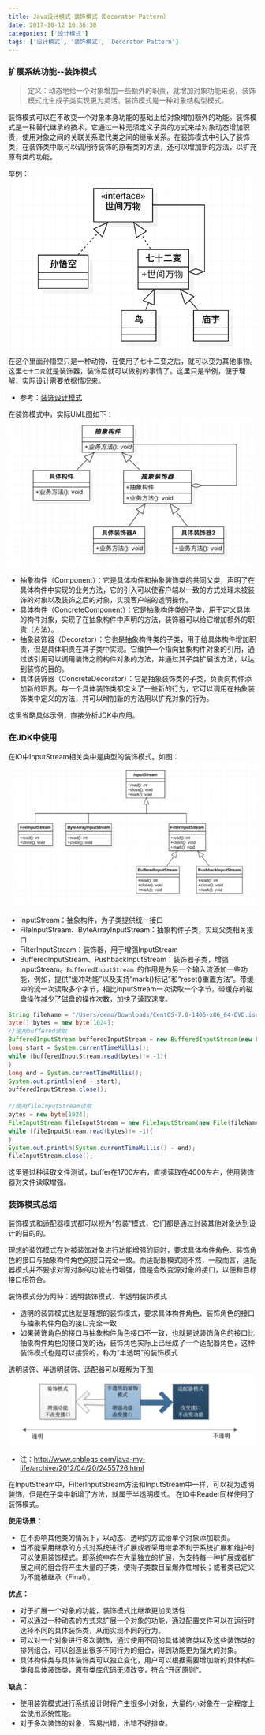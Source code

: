 ```yaml
---
title: Java设计模式-装饰模式（Decorator Pattern）
date: 2017-10-12 16:36:30
categories: ['设计模式']
tags: ['设计模式', '装饰模式', 'Decorator Pattern']
---
```


### 扩展系统功能--装饰模式
> 定义：动态地给一个对象增加一些额外的职责，就增加对象功能来说，装饰模式比生成子类实现更为灵活。装饰模式是一种对象结构型模式。

装饰模式可以在不改变一个对象本身功能的基础上给对象增加额外的功能。装饰模式是一种替代继承的技术，它通过一种无须定义子类的方式来给对象动态增加职责，使用对象之间的关联关系取代类之间的继承关系。在装饰模式中引入了装饰类，在装饰类中既可以调用待装饰的原有类的方法，还可以增加新的方法，以扩充原有类的功能。

举例：
![](/images/old/20171012屏幕快照2017-10-12下午5.06.49.png)<!-- more -->
在这个里面孙悟空只是一种动物，在使用了七十二变之后，就可以变为其他事物。这里`七十二变`就是装饰器，装饰后就可以做别的事情了。这里只是举例，便于理解，实际设计需要依据情况来。
* 参考：[装饰设计模式](http://www.cnblogs.com/java-my-life/archive/2012/04/20/2455726.html)

在装饰模式中，实际UML图如下：
![](/images/old/20171012屏幕快照2017-10-12下午5.17.56.png)

* 抽象构件（Component）：它是具体构件和抽象装饰类的共同父类，声明了在具体构件中实现的业务方法，它的引入可以使客户端以一致的方式处理未被装饰的对象以及装饰之后的对象，实现客户端的透明操作。
* 具体构件（ConcreteComponent）：它是抽象构件类的子类，用于定义具体的构件对象，实现了在抽象构件中声明的方法，装饰器可以给它增加额外的职责（方法）。
* 抽象装饰器（Decorator）：它也是抽象构件类的子类，用于给具体构件增加职责，但是具体职责在其子类中实现。它维护一个指向抽象构件对象的引用，通过该引用可以调用装饰之前构件对象的方法，并通过其子类扩展该方法，以达到装饰的目的。
* 具体装饰器（ConcreteDecorator）：它是抽象装饰类的子类，负责向构件添加新的职责。每一个具体装饰类都定义了一些新的行为，它可以调用在抽象装饰类中定义的方法，并可以增加新的方法用以扩充对象的行为。

这里省略具体示例，直接分析JDK中应用。
### 在JDK中使用
在IO中InputStream相关类中是典型的装饰模式。如图：
![](/images/old/20171012屏幕快照2017-10-12下午6.05.34.png)
* InputStream：抽象构件，为子类提供统一接口
* FileInputStream、ByteArrayInputStream：抽象构件子类，实现父类相关接口
* FilterInputStream：装饰器，用于增强InputStream
* BufferedInputStream、PushbackInputStream：装饰器子类，增强InputStream。`BufferedInputStream `的作用是为另一个输入流添加一些功能，例如，提供“缓冲功能”以及支持“mark()标记”和“reset()重置方法”。带缓冲的流一次读取多个字节，相比InputStream一次读取一个字节，带缓存的磁盘操作减少了磁盘的操作次数，加快了读取速度。

```java
String fileName = "/Users/demo/Downloads/CentOS-7.0-1406-x86_64-DVD.iso";
byte[] bytes = new byte[1024];
//使用buffered读取
BufferedInputStream bufferedInputStream = new BufferedInputStream(new FileInputStream(new File(fileName)));
long start = System.currentTimeMillis();
while (bufferedInputStream.read(bytes)!= -1){
}
long end = System.currentTimeMillis();
System.out.println(end - start);
bufferedInputStream.close();

//使用fileInputStream读取
bytes = new byte[1024];
FileInputStream fileInputStream = new FileInputStream(new File(fileName));
while (fileInputStream.read(bytes)!= -1){
}
System.out.println(System.currentTimeMillis() - end);
fileInputStream.close();
```
这里通过种读取文件测试，buffer在1700左右，直接读取在4000左右，使用装饰器对文件读取增强。

### 装饰模式总结
装饰模式和适配器模式都可以视为“包装”模式，它们都是通过封装其他对象达到设计的目的的。

理想的装饰模式在对被装饰对象进行功能增强的同时，要求具体构件角色、装饰角色的接口与抽象构件角色的接口完全一致。而适配器模式则不然，一般而言，适配器模式并不要求对源对象的功能进行增强，但是会改变源对象的接口，以便和目标接口相符合。

装饰模式分为两种：透明装饰模式、半透明装饰模式
* 透明的装饰模式也就是理想的装饰模式，要求具体构件角色、装饰角色的接口与抽象构件角色的接口完全一致
* 如果装饰角色的接口与抽象构件角色接口不一致，也就是说装饰角色的接口比抽象构件角色的接口宽的话，装饰角色实际上已经成了一个适配器角色，这种装饰模式也是可以接受的，称为“半透明”的装饰模式

透明装饰、半透明装饰、适配器可以理解为下图
![](/images/old/20171012屏幕快照2017-10-12下午6.34.13.png)
* 注：http://www.cnblogs.com/java-my-life/archive/2012/04/20/2455726.html

在InputStream中，FilterInputStream方法和InputStream中一样，可以视为透明装饰，但是在子类中新增了方法，就属于半透明模式。
在IO中Reader同样使用了装饰模式。

**使用场景：**
* 在不影响其他类的情况下，以动态、透明的方式给单个对象添加职责。
* 当不能采用继承的方式对系统进行扩展或者采用继承不利于系统扩展和维护时可以使用装饰模式。即系统中存在大量独立的扩展，为支持每一种扩展或者扩展之间的组合将产生大量的子类，使得子类数目呈爆炸性增长；或者类已定义为不能被继承（Final）。

**优点：**
* 对于扩展一个对象的功能，装饰模式比继承更加灵活性
* 可以通过一种动态的方式来扩展一个对象的功能，通过配置文件可以在运行时选择不同的具体装饰类，从而实现不同的行为。
* 可以对一个对象进行多次装饰，通过使用不同的具体装饰类以及这些装饰类的排列组合，可以创造出很多不同行为的组合，得到功能更为强大的对象。
* 具体构件类与具体装饰类可以独立变化，用户可以根据需要增加新的具体构件类和具体装饰类，原有类库代码无须改变，符合“开闭原则”。

**缺点：**
* 使用装饰模式进行系统设计时将产生很多小对象，大量的小对象在一定程度上会使用系统性能。
* 对于多次装饰的对象，容易出错，出错不好排查。
